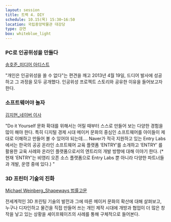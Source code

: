 ```yaml
---
layout: session
title: 트랙 4. DIY
schedule: 10.15(목) 15:30~16:50
location: 국립중앙박물관 대강당
type: 강연
box: whiteblue_light
---
```


### PC로 인공위성을 만들다

[송호준_미디어 아티스트](/speakers.html#speaker10)

"개인은 인공위성을 쏠 수 없다"는 편견을 깨고 2013년 4월 19일, 드디어 발사에 성공하고 그 과정을 모두 공개했다. 인공위성 프로젝트 스토리와 공유한 이유을 들어보고자 한다.


### 소프트웨어야 놀자

[김지현_네이버 이사](/speakers.html#speaker9)

"Do it Yourself 문화 확대를 위해서는 어릴 때부터 스스로 만들어 보는 다양한 경험을 많이 해야 한다. 특히 디지털 경제 시대 메이커 문화의 중심인 소프트웨어를 아이들이 제대로 이해하고 만들어 볼 수 있어야 되는데....
Naver가 적극 지원하고 있는 Entry Labs에서는 한국의 공공 온라인 소프트웨어 교육 플랫폼 ‘ENTRY’를 소개하고 ‘ENTRY’ 를 활용한 교육 사례와 온라인 플랫폼으로서의 엔트리의 개발 방향에 대해 이야기 한다.
(*현재 'ENTRY'는 비영리 오픈 소스 플랫폼으로 Entry Labs 뿐 아니라 다양한 파트너들과 개발, 운영 중에 있다.) "


### 3D 프린터 기술의 진화

[Michael Weinberg_Shapeways 법률고문](/speakers.html#speaker8)

전세계적인 3D 프린팅 기술의 발전과 그에 따른 메이커 문화의 확산에 대해 살펴보고, 누구나 디자인하고 물건을 직접 만들어 쓰는 개인 제작 시대에 개방과 협업이 더 많은 창작을 낳고 있는 상황을 셰이프웨이즈의 사례를 통해 구체적으로 들어본다.

